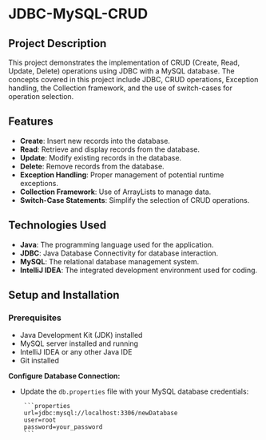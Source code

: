 # JDBC-MySQL-CRUD

## Project Description

This project demonstrates the implementation of CRUD (Create, Read, Update, Delete) operations using JDBC with a MySQL database. The concepts covered in this project include JDBC, CRUD operations, Exception handling, the Collection framework, and the use of switch-cases for operation selection. 

## Features

- **Create**: Insert new records into the database.
- **Read**: Retrieve and display records from the database.
- **Update**: Modify existing records in the database.
- **Delete**: Remove records from the database.
- **Exception Handling**: Proper management of potential runtime exceptions.
- **Collection Framework**: Use of ArrayLists to manage data.
- **Switch-Case Statements**: Simplify the selection of CRUD operations.

## Technologies Used

- **Java**: The programming language used for the application.
- **JDBC**: Java Database Connectivity for database interaction.
- **MySQL**: The relational database management system.
- **IntelliJ IDEA**: The integrated development environment used for coding.

## Setup and Installation

### Prerequisites

- Java Development Kit (JDK) installed
- MySQL server installed and running
- IntelliJ IDEA or any other Java IDE
- Git installed

 **Configure Database Connection:**
 - Update the `db.properties` file with your MySQL database credentials:

        ```properties
        url=jdbc:mysql://localhost:3306/newDatabase
        user=root
        password=your_password
        ```
